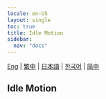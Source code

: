 ```yaml
---
locale: en-US
layout: single
toc: true
title: Idle Motion
sidebar:
  nav: "docs"
---
```

[Eng](/dancexr/features/idle_motion) | [繁中](/tw/dancexr/features/idle_motion) | [日本語](/jp/dancexr/features/idle_motion) | [한국어](/kr/dancexr/features/idle_motion) | [简中](/zh/dancexr/features/idle_motion)


## Idle Motion